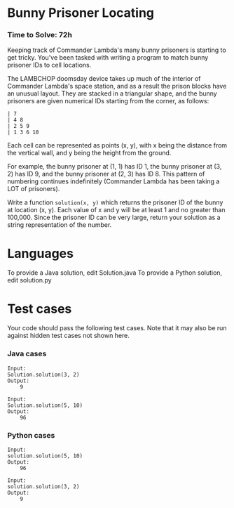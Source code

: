 Bunny Prisoner Locating
=======================

### Time to Solve: 72h

Keeping track of Commander Lambda's many bunny prisoners is starting to get tricky. You've been tasked with writing a program to match bunny prisoner IDs to cell locations.

The LAMBCHOP doomsday device takes up much of the interior of Commander Lambda's space station, and as a result the prison blocks have an unusual layout. They are stacked in a triangular shape, and the bunny prisoners are given numerical IDs starting from the corner, as follows:
```
| 7
| 4 8
| 2 5 9
| 1 3 6 10
```

Each cell can be represented as points (x, y), with x being the distance from the vertical wall, and y being the height from the ground. 

For example, the bunny prisoner at (1, 1) has ID 1, the bunny prisoner at (3, 2) has ID 9, and the bunny prisoner at (2, 3) has ID 8. This pattern of numbering continues indefinitely (Commander Lambda has been taking a LOT of prisoners). 

Write a function `solution(x, y)` which returns the prisoner ID of the bunny at location (x, y). Each value of x and y will be at least 1 and no greater than 100,000. Since the prisoner ID can be very large, return your solution as a string representation of the number.

Languages
=========

To provide a Java solution, edit Solution.java
To provide a Python solution, edit solution.py

Test cases
==========
Your code should pass the following test cases.
Note that it may also be run against hidden test cases not shown here.

### Java cases
```
Input:
Solution.solution(3, 2)
Output:
    9
```
```
Input:
Solution.solution(5, 10)
Output:
    96
```
### Python cases
```
Input:
solution.solution(5, 10)
Output:
    96
```
```
Input:
solution.solution(3, 2)
Output:
    9
```
